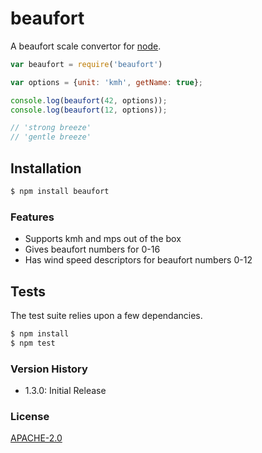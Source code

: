 beaufort
========

A beaufort scale convertor for [node](http://nodejs.org). 

```js
var beaufort = require('beaufort')

var options = {unit: 'kmh', getName: true};

console.log(beaufort(42, options));
console.log(beaufort(12, options));

// 'strong breeze'
// 'gentle breeze'
```

## Installation

```bash
$ npm install beaufort
```

### Features

  * Supports kmh and mps out of the box
  * Gives beaufort numbers for 0-16
  * Has wind speed descriptors for beaufort numbers 0-12

## Tests

The test suite relies upon a few dependancies.

```bash
$ npm install
$ npm test
```
### Version History
 * 1.3.0: Initial Release

### License

[APACHE-2.0](LICENSE)

